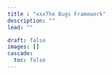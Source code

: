 ```yaml
---
title : "xxxThe Bugs Framework"
description: ""
lead: ""

draft: false
images: []
cascade:
  toc: false
---
```

